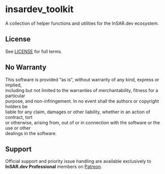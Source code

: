 # insardev_toolkit

A collection of helper functions and utilities for the InSAR.dev ecosystem.

## License

See [LICENSE](./LICENSE) for full terms.  

## No Warranty

This software is provided “as is”, without warranty of any kind, express or implied,  
including but not limited to the warranties of merchantability, fitness for a particular  
purpose, and non-infringement. In no event shall the authors or copyright holders be  
liable for any claim, damages or other liability, whether in an action of contract, tort  
or otherwise, arising from, out of or in connection with the software or the use or other  
dealings in the software.

## Support

Official support and priority issue handling are available exclusively to **InSAR.dev Professional** members on [Patreon](https://www.patreon.com/pechnikov/).
